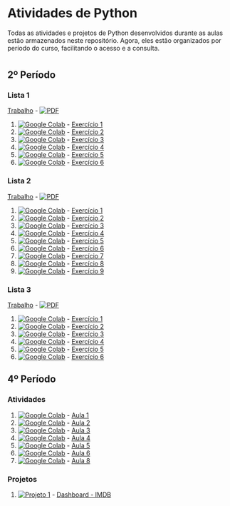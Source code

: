 # Atividades de Python

Todas as atividades e projetos de Python desenvolvidos durante as aulas estão armazenados neste repositório. Agora, eles estão organizados por período do curso, facilitando o acesso e a consulta.

#

## 2º Período
### Lista 1

[Trabalho](https://drive.google.com/file/d/1epoweIY1YYjVw8qfaSaKacWum6rjne6f/view?usp=drive_link) - [![PDF](https://img.shields.io/badge/PDF-FF0000?logo=adobeacrobatreader&logoColor=white)](https://drive.google.com/file/d/1epoweIY1YYjVw8qfaSaKacWum6rjne6f/view?usp=drive_link)
1. [![Google Colab](https://img.shields.io/badge/Google_Colab-F9AB00?logo=googlecolab&logoColor=white)](https://colab.research.google.com/drive/1aLh10ijOH7i6NRtBwAqV5dJ52u3RERQP?usp=drive_link) - [Exercício 1](https://colab.research.google.com/drive/1aLh10ijOH7i6NRtBwAqV5dJ52u3RERQP?usp=drive_link)
2. [![Google Colab](https://img.shields.io/badge/Google_Colab-F9AB00?logo=googlecolab&logoColor=white)](https://colab.research.google.com/drive/1FOYUzmo9oM3L-FvrOlJ3Wh536w_1GkyY?usp=drive_link) - [Exercício 2](https://colab.research.google.com/drive/1FOYUzmo9oM3L-FvrOlJ3Wh536w_1GkyY?usp=drive_link)
3. [![Google Colab](https://img.shields.io/badge/Google_Colab-F9AB00?logo=googlecolab&logoColor=white)](https://colab.research.google.com/drive/1Nq__CpmYS2Ua9LN3DThguqLcI5nHve4Z?usp=drive_link) - [Exercício 3](https://colab.research.google.com/drive/1Nq__CpmYS2Ua9LN3DThguqLcI5nHve4Z?usp=drive_link)
4. [![Google Colab](https://img.shields.io/badge/Google_Colab-F9AB00?logo=googlecolab&logoColor=white)](https://colab.research.google.com/drive/1XuGAqYLUNxDqjd9Gm3wnzis1W8K-UJ3n?usp=drive_link) - [Exercício 4](https://colab.research.google.com/drive/1XuGAqYLUNxDqjd9Gm3wnzis1W8K-UJ3n?usp=drive_link)
5. [![Google Colab](https://img.shields.io/badge/Google_Colab-F9AB00?logo=googlecolab&logoColor=white)](https://colab.research.google.com/drive/1MlnbijNk5UWTdrA68wbkB3ZItmBKfzSI?usp=drive_link) - [Exercício 5](https://colab.research.google.com/drive/1MlnbijNk5UWTdrA68wbkB3ZItmBKfzSI?usp=drive_link)
6. [![Google Colab](https://img.shields.io/badge/Google_Colab-F9AB00?logo=googlecolab&logoColor=white)](https://colab.research.google.com/drive/1doq_YQNKEUvvqJtQHH6M4rmAjHnQCtKz?usp=drive_link) - [Exercício 6](https://colab.research.google.com/drive/1doq_YQNKEUvvqJtQHH6M4rmAjHnQCtKz?usp=drive_link)

### Lista 2

[Trabalho](https://drive.google.com/file/d/1f7_84MQMxpVLfnWGyqY0HREeTB-lOKtv/view?usp=drive_link) - [![PDF](https://img.shields.io/badge/PDF-FF0000?logo=adobeacrobatreader&logoColor=white)](https://drive.google.com/file/d/1f7_84MQMxpVLfnWGyqY0HREeTB-lOKtv/view?usp=drive_link)
1. [![Google Colab](https://img.shields.io/badge/Google_Colab-F9AB00?logo=googlecolab&logoColor=white)](https://colab.research.google.com/drive/1-UwOrUk4FU9DxNVKi-AezwlJnnYCYXM7?usp=drive_link) - [Exercício 1](https://colab.research.google.com/drive/1-UwOrUk4FU9DxNVKi-AezwlJnnYCYXM7?usp=drive_link)
2. [![Google Colab](https://img.shields.io/badge/Google_Colab-F9AB00?logo=googlecolab&logoColor=white)](https://colab.research.google.com/drive/1LyfQOyuMQ4tZKsN_GMKxNvQfccs2PWbH?usp=drive_link) - [Exercício 2](https://colab.research.google.com/drive/1LyfQOyuMQ4tZKsN_GMKxNvQfccs2PWbH?usp=drive_link)
3. [![Google Colab](https://img.shields.io/badge/Google_Colab-F9AB00?logo=googlecolab&logoColor=white)](https://colab.research.google.com/drive/12PJykuccVEFuvUyaQQKb4O-CAr2R3g_c?usp=drive_link) - [Exercício 3](https://colab.research.google.com/drive/12PJykuccVEFuvUyaQQKb4O-CAr2R3g_c?usp=drive_link)
4. [![Google Colab](https://img.shields.io/badge/Google_Colab-F9AB00?logo=googlecolab&logoColor=white)](https://colab.research.google.com/drive/13CaeKclwsMB0AkkpJp0hnXRSYtKBLyJw?usp=drive_link) - [Exercício 4](https://colab.research.google.com/drive/13CaeKclwsMB0AkkpJp0hnXRSYtKBLyJw?usp=drive_link)
5. [![Google Colab](https://img.shields.io/badge/Google_Colab-F9AB00?logo=googlecolab&logoColor=white)](https://colab.research.google.com/drive/1QrA70KgPid7pFqpXtSH51VbVuSeldJ3J?usp=drive_link) - [Exercício 5](https://colab.research.google.com/drive/1QrA70KgPid7pFqpXtSH51VbVuSeldJ3J?usp=drive_link)
6. [![Google Colab](https://img.shields.io/badge/Google_Colab-F9AB00?logo=googlecolab&logoColor=white)](https://colab.research.google.com/drive/1YyUIEX1Eoy5yMQR00s3IwssU2NC0q3VO?usp=drive_link) - [Exercício 6](https://colab.research.google.com/drive/1aLh10ijOH7i6NRtBwAqV5dJ52u3RERQP?usp=drive_link)
7. [![Google Colab](https://img.shields.io/badge/Google_Colab-F9AB00?logo=googlecolab&logoColor=white)](https://colab.research.google.com/drive/1MDHTGgu-QupEFE7AHs9mj_-gUZ_v-TSQ?usp=drive_link) - [Exercício 7](https://colab.research.google.com/drive/1MDHTGgu-QupEFE7AHs9mj_-gUZ_v-TSQ?usp=drive_link)
8. [![Google Colab](https://img.shields.io/badge/Google_Colab-F9AB00?logo=googlecolab&logoColor=white)](https://colab.research.google.com/drive/1raYrtjNEOfamMDtU1GCbr1LKZ_LA8z2W?usp=drive_link) - [Exercício 8](https://colab.research.google.com/drive/1raYrtjNEOfamMDtU1GCbr1LKZ_LA8z2W?usp=drive_link)
9. [![Google Colab](https://img.shields.io/badge/Google_Colab-F9AB00?logo=googlecolab&logoColor=white)](https://colab.research.google.com/drive/182VT6ATZguxMIbiHFzGmn1Vzf2qId2JI?usp=drive_link) - [Exercício 9](https://colab.research.google.com/drive/182VT6ATZguxMIbiHFzGmn1Vzf2qId2JI?usp=drive_link)

### Lista 3

[Trabalho](https://drive.google.com/file/d/1WqvTA_0FKRoVV0-TbwSPjqMH2ifQ-XoY/view?usp=drive_link) - [![PDF](https://img.shields.io/badge/PDF-FF0000?logo=adobeacrobatreader&logoColor=white)](https://drive.google.com/file/d/1WqvTA_0FKRoVV0-TbwSPjqMH2ifQ-XoY/view?usp=drive_link)
1. [![Google Colab](https://img.shields.io/badge/Google_Colab-F9AB00?logo=googlecolab&logoColor=white)](https://colab.research.google.com/drive/1HepSYMmXLxzyNO26W8zORxEE9Y21JI5C?usp=drive_link) - [Exercício 1](https://colab.research.google.com/drive/1HepSYMmXLxzyNO26W8zORxEE9Y21JI5C?usp=drive_link)
2. [![Google Colab](https://img.shields.io/badge/Google_Colab-F9AB00?logo=googlecolab&logoColor=white)](https://colab.research.google.com/drive/1DcTON_7sbDo0k7DnyQj5VMEAkZSpfthx?usp=drive_link) - [Exercício 2](https://colab.research.google.com/drive/1DcTON_7sbDo0k7DnyQj5VMEAkZSpfthx?usp=drive_link)
3. [![Google Colab](https://img.shields.io/badge/Google_Colab-F9AB00?logo=googlecolab&logoColor=white)](https://colab.research.google.com/drive/1rWuuNL6lvHUkm5pPM0tQE7GJw24e7GVh?usp=drive_link) - [Exercício 3](https://colab.research.google.com/drive/1rWuuNL6lvHUkm5pPM0tQE7GJw24e7GVh?usp=drive_link)
4. [![Google Colab](https://img.shields.io/badge/Google_Colab-F9AB00?logo=googlecolab&logoColor=white)](https://colab.research.google.com/drive/18rTtzwx6nAdCNDp7BH0v3CaXUwtXKd3e?usp=drive_link) - [Exercício 4](https://colab.research.google.com/drive/18rTtzwx6nAdCNDp7BH0v3CaXUwtXKd3e?usp=drive_link)
5. [![Google Colab](https://img.shields.io/badge/Google_Colab-F9AB00?logo=googlecolab&logoColor=white)](https://colab.research.google.com/drive/146EnZKdFoS_ydQ_KudBZZPMDJv5vGwxp?usp=drive_link) - [Exercício 5](https://colab.research.google.com/drive/146EnZKdFoS_ydQ_KudBZZPMDJv5vGwxp?usp=drive_link)
6. [![Google Colab](https://img.shields.io/badge/Google_Colab-F9AB00?logo=googlecolab&logoColor=white)](https://colab.research.google.com/drive/16-JB07p1gfrFSya-YfGeYWi-9oSb4ebx?usp=drive_link) - [Exercício 6](https://colab.research.google.com/drive/16-JB07p1gfrFSya-YfGeYWi-9oSb4ebx?usp=drive_link)


## 4º Período
### Atividades
1. [![Google Colab](https://img.shields.io/badge/Google_Colab-F9AB00?logo=googlecolab&logoColor=white)](https://colab.research.google.com/drive/1_ifAi-R-dGBetRXNDIygtT9qis9Qk1em?usp=drive_link) - [Aula 1](https://colab.research.google.com/drive/1_ifAi-R-dGBetRXNDIygtT9qis9Qk1em?usp=drive_link)
2. [![Google Colab](https://img.shields.io/badge/Google_Colab-F9AB00?logo=googlecolab&logoColor=white)](https://colab.research.google.com/drive/19XZrJxDvp267sV7ncRVuh_gqP1CZvUwp?usp=drive_link) - [Aula 2](https://colab.research.google.com/drive/19XZrJxDvp267sV7ncRVuh_gqP1CZvUwp?usp=drive_link)
3. [![Google Colab](https://img.shields.io/badge/Google_Colab-F9AB00?logo=googlecolab&logoColor=white)](https://colab.research.google.com/drive/1knFH6-gbLPVv6Gkuo05qh829wS3c5yGc?usp=drive_link) - [Aula 3](https://colab.research.google.com/drive/1knFH6-gbLPVv6Gkuo05qh829wS3c5yGc?usp=drive_link)
4. [![Google Colab](https://img.shields.io/badge/Google_Colab-F9AB00?logo=googlecolab&logoColor=white)](https://colab.research.google.com/drive/1hz0UohnQJC-fPQOXerx4rCSToTyZyT4i?usp=drive_link) - [Aula 4](https://colab.research.google.com/drive/1hz0UohnQJC-fPQOXerx4rCSToTyZyT4i?usp=drive_link)
5. [![Google Colab](https://img.shields.io/badge/Google_Colab-F9AB00?logo=googlecolab&logoColor=white)](https://colab.research.google.com/drive/1Bmhs1sUJQSdsUpTuMcyY5LkNWs96uvj1?usp=drive_link) - [Aula 5](https://colab.research.google.com/drive/1Bmhs1sUJQSdsUpTuMcyY5LkNWs96uvj1?usp=drive_link)
6. [![Google Colab](https://img.shields.io/badge/Google_Colab-F9AB00?logo=googlecolab&logoColor=white)](https://colab.research.google.com/drive/10hfNnxWiOnEJcIMReObLRpydwIZTgAkb?usp=drive_link) - [Aula 6](https://colab.research.google.com/drive/10hfNnxWiOnEJcIMReObLRpydwIZTgAkb?usp=drive_link)
7. [![Google Colab](https://img.shields.io/badge/Google_Colab-F9AB00?logo=googlecolab&logoColor=white)](https://colab.research.google.com/drive/1LtkgdNTM-HEwgop9k6WfSHFxVwh2Q923?usp=drive_link) - [Aula 8](https://colab.research.google.com/drive/1LtkgdNTM-HEwgop9k6WfSHFxVwh2Q923?usp=drive_link)

### Projetos
1. [![Projeto 1](https://img.shields.io/badge/Projeto%201-8A2BE2)](https://unifatecpython.streamlit.app) - [Dashboard - IMDB](https://unifatecpython.streamlit.app)
